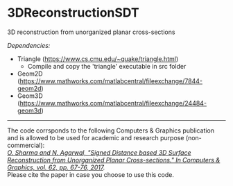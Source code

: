 # 3DReconstructionSDT
3D reconstruction from unorganized planar cross-sections

*Dependencies:*
- Triangle (https://www.cs.cmu.edu/~quake/triangle.html)  
  - Compile and copy the 'triangle' executable in src folder
- Geom2D (https://www.mathworks.com/matlabcentral/fileexchange/7844-geom2d)
- Geom3D (https://www.mathworks.com/matlabcentral/fileexchange/24484-geom3d)

---
The code corrsponds to the following Computers & Graphics publication and is allowed to be used for academic and research purpose (non-commercial):  
*[O. Sharma and N. Agarwal, "Signed Distance based 3D Surface Reconstruction from Unorganized Planar Cross-sections." In Computers & Graphics, vol. 62, pp. 67-76, 2017](https://doi.org/10.1016/j.cag.2016.12.002).*  
Please cite the paper in case you choose to use this code.
